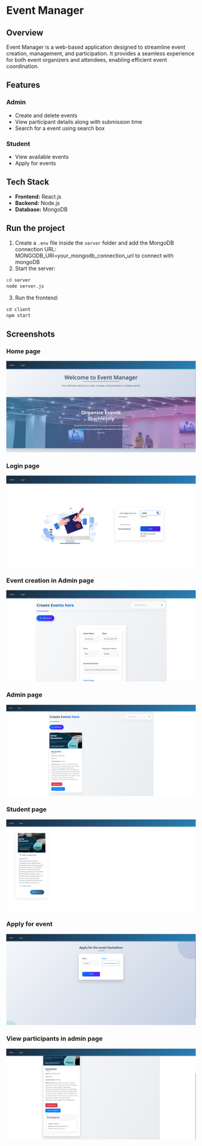 # Event Manager

## Overview  
Event Manager is a web-based application designed to streamline event creation, management, and participation. It provides a seamless experience for both event organizers and attendees, enabling efficient event coordination.

## Features  
### Admin  
- Create and delete events  
- View participant details along with submission time
- Search for a event using search box
### Student  
- View available events
- Apply for events

## Tech Stack  
- **Frontend:** React.js  
- **Backend:** Node.js  
- **Database:** MongoDB

## Run the project
   1. Create a `.env` file inside the `server` folder and add the MongoDB connection URL:  
   MONGODB_URI=your_mongodb_connection_url to connect with mongoDB
   2. Start the server:  
   ```sh
   cd server
   node server.js
   ```
   3. Run the frontend:
   ```
   cd client
   npm start
   ```

## Screenshots

### Home page
![home](images/home.png)

### Login page
![login](images/login.png)

### Event creation in Admin page
![create event](images/add_event.png)

### Admin page
![admin page](images/admin.png)

### Student page
![student page](images/student.png)

### Apply for event
![form page](images/form.png)

### View participants in admin page
![view page](images/view_participants.png)


